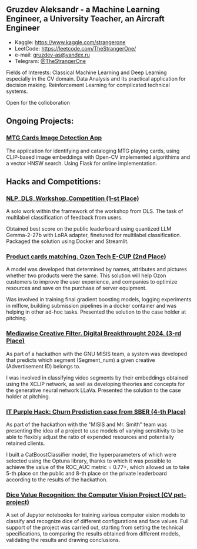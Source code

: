 ## Gruzdev Aleksandr - a Machine Learning Engineer, a University Teacher, an Aircraft Engineer

* Kaggle: https://www.kaggle.com/strangerone
* LeetCode: https://leetcode.com/TheStrangerOne/
* e-mail: gruzdev-as@yandex.ru
* Telegram: [@TheStrangerOne](https://t.me/TheStrangerOne)

Fields of Interests: Classical Machine Learning and Deep Learning especially in the CV domain. Data Analysis and its practical application for decision making. Reinforcement Learning for complicated technical systems.  

Open for the colloboration 

## Ongoing Projects:

### [MTG Cards Image Detection App](https://github.com/gruzdev-as/MTG-Cards-Image-Detection-Based-on-Embedding-Approach)

The application for identifying and cataloging MTG playing cards, using CLIP-based image embeddings with Open-CV implemented algorithims and a vector HNSW search. Using Flask for online implementation.

## Hacks and Competitions: 

### [NLP_DLS_Workshop_Competition (1-st Place)](https://github.com/gruzdev-as/NLP_DLS_Workshop_Competition)

A solo work within the framework of the workshop from DLS. The task of multilabel classification of feedback from users. 

Obtained best score on the public leaderboard using quantized LLM Gemma-2-27b with LoRA adapter, finetuned for multilabel classification. Packaged the solution using Docker and Streamlit.

### [Product cards matching. Ozon Tech E-CUP (2nd Place)](https://github.com/gruzdev-as/ozon-ecup-matching)
A model was developed that determined by names, attributes and pictures whether two products were the same. This solution will help Ozon customers to improve the user experience, and companies to optimize resources and save on the purchase of server equipment.

Was involved in training final gradient boosting models, logging experiments in mlflow, building submission pipelines in a docker container and was helping in other ad-hoc tasks. Presented the solution to the case holder at pitching.

### [Mediawise Creative Filter. Digital Breakthrought 2024. (3-rd Place)](https://github.com/gruzdev-as/mediawise-creative-filter)

As part of a hackathon with the GNU MISIS team, a system was developed that predicts which segment (Segment_num) a given creative (Advertisement ID) belongs to.

I was involved in classifying video segments by their embeddings obtained using the XCLIP network, as well as developing theories and concepts for the generative neural network LLaVa. Presented the solution to the case holder at pitching.

### [IT Purple Hack: Churn Prediction case from SBER (4-th Place)](https://github.com/gruzdev-as/IT-Purple-Hack) 

As part of the hackathon with the "MISIS and Mr. Smith" team was presenting the idea of a project to use models of varying sensitivity to be able to flexibly adjust the ratio of expended resources and potentially retained clients.

I built a CatBoostClassifier model, the hyperparameters of which were selected using the Optuna library, thanks to which it was possible to achieve the value of the ROC_AUC metric = 0.77+, which allowed us to take 5-th place on the public and 8-th place on the private leaderboard according to the results of the hackathon.

### [Dice Value Recognition: the Computer Vision Project (CV pet-project)](https://github.com/gruzdev-as/Dice_recognition.The-computer-vision-project) 

A set of Jupyter notebooks for training various computer vision models to classify and recognize dice of different configurations and face values. Full support of the project was carried out, starting from setting the technical specifications, to comparing the results obtained from different models, validating the results and drawing conclusions. 

